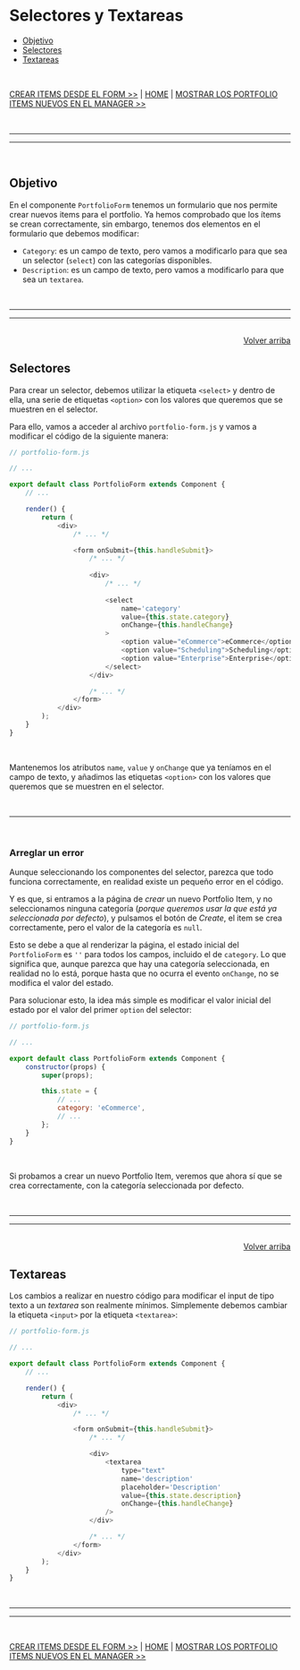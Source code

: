 # Selectores y Textareas

<div id="index"></div>

* [Objetivo](#objetivo)
* [Selectores](#selectores)
* [Textareas](#textareas)

<br/>


[CREAR ITEMS DESDE EL FORM >>](./27_crear_items_desde_form.md#crear-portfolioitems-desde-portfolioform) | [HOME](../../../README.md#devcamp) | [MOSTRAR LOS PORTFOLIO ITEMS NUEVOS EN EL MANAGER >>](./29_mostrar_los_items_nuevos.md#mostrar-los-portfolioitems-nuevos)


<br/><hr/>
<hr/><br/>


## Objetivo

En el componente `PortfolioForm` tenemos un formulario que nos permite crear nuevos items para el portfolio. Ya hemos comprobado que los ítems se crean correctamente, sin embargo, tenemos dos elementos en el formulario que debemos modificar:

* `Category`: es un campo de texto, pero vamos a modificarlo para que sea un selector (`select`) con las categorías disponibles.
* `Description`: es un campo de texto, pero vamos a modificarlo para que sea un `textarea`.


<br/><hr/>
<hr/><br/>


<div align="right">
    <a href="#index">Volver arriba</a>
</div>


## Selectores

Para crear un selector, debemos utilizar la etiqueta `<select>` y dentro de ella, una serie de etiquetas `<option>` con los valores que queremos que se muestren en el selector.

Para ello, vamos a acceder al archivo `portfolio-form.js` y vamos a modificar el código de la siguiente manera:

```js
// portfolio-form.js

// ...

export default class PortfolioForm extends Component {
    // ...

    render() {
        return (
            <div>
                /* ... */

                <form onSubmit={this.handleSubmit}>
                    /* ... */
                    
                    <div>
                        /* ... */
                        
                        <select
                            name='category'
                            value={this.state.category}
                            onChange={this.handleChange}
                        >
                            <option value="eCommerce">eCommerce</option>
                            <option value="Scheduling">Scheduling</option>
                            <option value="Enterprise">Enterprise</option>
                        </select>
                    </div>

                    /* ... */
                </form>
            </div>
        );
    }
}
```

<br/>

Mantenemos los atributos `name`, `value` y `onChange` que ya teníamos en el campo de texto, y añadimos las etiquetas `<option>` con los valores que queremos que se muestren en el selector.


<br/><hr/><br/>


### Arreglar un error

Aunque seleccionando los componentes del selector, parezca que todo funciona correctamente, en realidad existe un pequeño error en el código.

Y es que, si entramos a la página de *crear* un nuevo Portfolio Item, y no seleccionamos ninguna categoría (*porque queremos usar la que está ya seleccionada por defecto*), y pulsamos el botón de *Create*, el item se crea correctamente, pero el valor de la categoría es `null`.

Esto se debe a que al renderizar la página, el estado inicial del `PortfolioForm` es `''` para todos los campos, incluido el de `category`. Lo que significa que, aunque parezca que hay una categoría seleccionada, en realidad no lo está, porque hasta que no ocurra el evento `onChange`, no se modifica el valor del estado.

Para solucionar esto, la idea más simple es modificar el valor inicial del estado por el valor del primer `option` del selector:

```js
// portfolio-form.js

// ...

export default class PortfolioForm extends Component {
    constructor(props) {
        super(props);

        this.state = {
            // ...
            category: 'eCommerce',
            // ...
        };
    }
}
```

<br/>

Si probamos a crear un nuevo Portfolio Item, veremos que ahora sí que se crea correctamente, con la categoría seleccionada por defecto.


<br/><hr/>
<hr/><br/>


<div align="right">
    <a href="#index">Volver arriba</a>
</div>


## Textareas

Los cambios a realizar en nuestro código para modificar el input de tipo texto a un *textarea* son realmente mínimos. Simplemente debemos cambiar la etiqueta `<input>` por la etiqueta `<textarea>`:

```js
// portfolio-form.js

// ...

export default class PortfolioForm extends Component {
    // ...

    render() {
        return (
            <div>
                /* ... */

                <form onSubmit={this.handleSubmit}>
                    /* ... */

                    <div>
                        <textarea
                            type="text"
                            name='description'
                            placeholder='Description'
                            value={this.state.description}
                            onChange={this.handleChange}
                        />
                    </div>

                    /* ... */
                </form>
            </div>
        );
    }
}
```


<br/><hr/>
<hr/><br/>


[CREAR ITEMS DESDE EL FORM >>](./27_crear_items_desde_form.md#crear-portfolioitems-desde-portfolioform) | [HOME](../../../README.md#devcamp) | [MOSTRAR LOS PORTFOLIO ITEMS NUEVOS EN EL MANAGER >>](./29_mostrar_los_items_nuevos.md#mostrar-los-portfolioitems-nuevos)